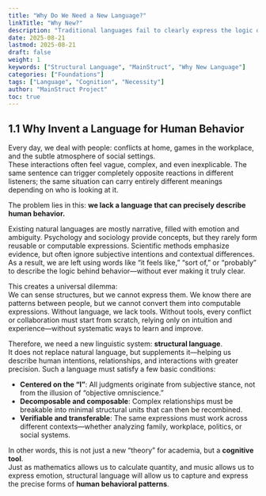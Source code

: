 ```yaml
---
title: "Why Do We Need a New Language?"
linkTitle: "Why New?"
description: "Traditional languages fail to clearly express the logic of human behavior and relationships. This section explains why a structured language is necessary."
date: 2025-08-21
lastmod: 2025-08-21
draft: false
weight: 1
keywords: ["Structural Language", "MainStruct", "Why New Language"]
categories: ["Foundations"]
tags: ["Language", "Cognition", "Necessity"]
author: "MainStruct Project"
toc: true
---
```


## 1.1 Why Invent a Language for Human Behavior

Every day, we deal with people: conflicts at home, games in the workplace, and the subtle atmosphere of social settings.  
These interactions often feel vague, complex, and even inexplicable. The same sentence can trigger completely opposite reactions in different listeners; the same situation can carry entirely different meanings depending on who is looking at it.  

The problem lies in this: **we lack a language that can precisely describe human behavior.**

Existing natural languages are mostly narrative, filled with emotion and ambiguity. Psychology and sociology provide concepts, but they rarely form reusable or computable expressions. Scientific methods emphasize evidence, but often ignore subjective intentions and contextual differences. As a result, we are left using words like “it feels like,” “sort of,” or “probably” to describe the logic behind behavior—without ever making it truly clear.  

This creates a universal dilemma:  
We can sense structures, but we cannot express them. We know there are patterns between people, but we cannot convert them into computable expressions. Without language, we lack tools. Without tools, every conflict or collaboration must start from scratch, relying only on intuition and experience—without systematic ways to learn and improve.  

Therefore, we need a new linguistic system: **structural language**.  
It does not replace natural language, but supplements it—helping us describe human intentions, relationships, and interactions with greater precision. Such a language must satisfy a few basic conditions:  

- **Centered on the “I”**: All judgments originate from subjective stance, not from the illusion of “objective omniscience.”  
- **Decomposable and composable**: Complex relationships must be breakable into minimal structural units that can then be recombined.  
- **Verifiable and transferable**: The same expressions must work across different contexts—whether analyzing family, workplace, politics, or social systems.  

In other words, this is not just a new “theory” for academia, but a **cognitive tool**.  
Just as mathematics allows us to calculate quantity, and music allows us to express emotion, structural language will allow us to capture and express the precise forms of **human behavioral patterns**.

